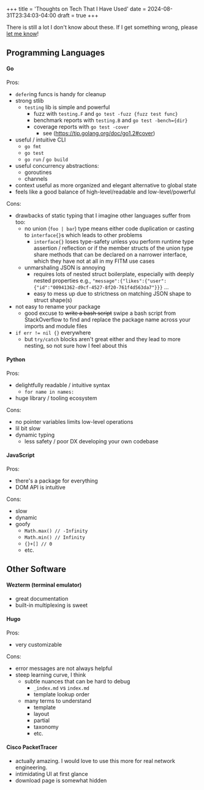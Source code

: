 +++
title = 'Thoughts on Tech That I Have Used'
date = 2024-08-31T23:34:03-04:00
draft = true
+++

There is still a lot I don't know about these. If I get something wrong, please [let me know](../contact/)!

## Programming Languages

#### Go

Pros:

-   `defer`ing funcs is handy for cleanup
-   strong stlib
    -   `testing` lib is simple and powerful
        -   fuzz with `testing.F` and `go test -fuzz {fuzz test func}`
        -   benchmark reports with `testing.B` and `go test -bench={dir}`
        -   coverage reports with `go test -cover`
            -   see (https://tip.golang.org/doc/go1.2#cover)
-   useful / intuitive CLI
    -   `go fmt`
    -   `go test`
    -   `go run` / `go build`
-   useful concurrency abstractions:
    -   goroutines
    -   channels
-   context useful as more organized and elegant alternative to global state
-   feels like a good balance of high-level/readable and low-level/powerful

Cons:

-   drawbacks of static typing that I imagine other languages suffer from too:
    -   no union (`foo | bar`) type means either code duplication or casting to `interface{}`s which leads to other problems
        -   `interface{}` loses type-safety unless you perform runtime type assertion / reflection or if the member structs of the union type share methods that can be declared on a narrower interface, which they have not at all in my FITM use cases
    -   unmarshaling JSON is annoying
        -   requires lots of nested struct boilerplate, especially with deeply nested properties e.g., `"message":{"likes":{"user":{"id":"00941362-d9cf-4527-8f20-761f4d563da7"}}}` ...
        -   easy to mess up due to strictness on matching JSON shape to struct shape(s)
-   not easy to rename your package
    -   good excuse to ~~write a bash script~~ swipe a bash script from StackOverflow to find and replace the package name across your imports and module files
-   `if err != nil {}` everywhere
    -   but `try/catch` blocks aren't great either and they lead to more nesting, so not sure how I feel about this

#### Python

Pros:

-   delightfully readable / intuitive syntax
    -   `for name in names:`
-   huge library / tooling ecosystem

Cons:

-   no pointer variables limits low-level operations
-   lil bit slow
-   dynamic typing
    -   less safety / poor DX developing your own codebase

#### JavaScript

Pros:

-   there's a package for everything
-   DOM API is intuitive

Cons:

-   slow
-   dynamic
-   goofy
    -   `Math.max() // -Infinity`
    -   `Math.min() // Infinity`
    -   `{}+[] // 0`
    -   etc.

## Other Software

#### Wezterm (terminal emulator)

-   great documentation
-   built-in multiplexing is sweet

#### Hugo

Pros:

-   very customizable

Cons:

-   error messages are not always helpful
-   steep learning curve, I think
    -   subtle nuances that can be hard to debug
        -   `_index.md` vs `index.md`
        -   template lookup order
    -   many terms to understand
        -   template
        -   layout
        -   partial
        -   taxonomy
        -   etc.

#### Cisco PacketTracer

-   actually amazing. I would love to use this more for real network engineering.
-   intimidating UI at first glance
-   download page is somewhat hidden

